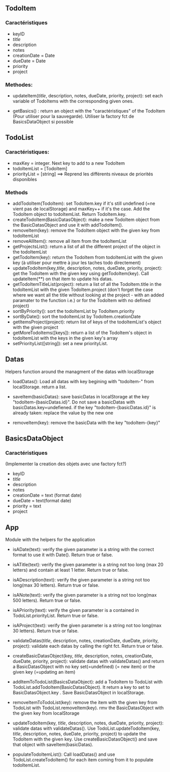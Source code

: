 ## TodoItem
### Caractéristiques
- keyID         
- *title*         
- description   
- notes  
- creationDate = Date       
- dueDate = Date
- priority      
- project 

### Methodes:   
- updateItem(*title*, description, notes, dueDate, priority, project): set each variable of TodoItems with the corresponding given ones.

- getBasics() : return an object with the "caractéristiques" of the TodoItem (Pour utiliser pour la sauvegarde). Utiliser la factory fct de BasicsDataObject si possible

## TodoList
### Caractéristiques:   
- maxKey = integer. Next key to add to a new TodoItem
- todoItemList = [TodoItem]
- priorityList = [string] ==> Reprend les différents niveaux de priorités disponibles

### Methods
- addTodoItem(TodoItem): set TodoItem.key if it's still undefined (=ne vient pas de localStorage) and maxKey++ if it's the case. Add the TodoItem object to todoItemList. Return TodoItem.key.
- createTodoItem(BasicDatasObject): make a new TodoItem object from the BasicDatasObject and use it with addTodoItem(). 
- removeItem(key): remove the TodoItem object with the given key from todoItemList
- removeAllItem(): remove all item from the todoItemList
- getProjectsList(): return a list of all the different project of the object in the todoItemList
- getTodoItem(key): return the TodoItem from todoItemList with the given key (à utiliser pour mettre à jour les taches todo directement)
- updateTodoItem(key,*title*, description, notes, dueDate, priority, project): get the TodoItem with the given key using getTodoItem(key). Call updateItem(**) on that item to update his datas.
- getTodoItemTitleList(project): return a list of all the TodoItem.title in the todoItemList with the given TodoItem.project (don't forget the case where we want all the title without looking at the project - with an added paramater to the function i.e.) or for the TodoItem with no defined project)
- sortByPriority(): sort the todoItemList by TodoItem.priority
- sortByDate(): sort the todoItemList by TodoItem.creationDate
- getItemsProject(project): return list of keys of the todoItemList's object with the given project
- getMoreTodoItems([keys]): return a list of the TodoItem's object in todoItemList with the keys in the given key's array
- setPriorityList([string]): set a new priorityList.

## Datas
Helpers function around the managment of the datas with localStorage

- loadDatas(): Load all datas with key begining with "todoItem-" from localStorage. return a list.

- saveItem(basicDatas): save basicDatas in localStorage at the key "todoItem-{basicDatas.id}". Do not save a basicDatas with basicDatas.key=undefiened. if the key "todoItem-{basicDatas.id}" is already taken: replace the value by the new one

- removeItem(key): remove the basicData with the key "todoItem-{key}"

## BasicsDataObject
### Caractéristiques
(Implementer la creation des objets avec une factory fct?)

- keyID         
- *title*         
- description   
- notes  
- creationDate = text (format date)       
- dueDate = text(format date)
- priority = text     
- project 

## App
Module with the helpers for the application

- isADate(text): verify the given parameter is a string with the correct format to use it with Date(). Return true or false.
- isATitle(text): verify the given parameter is a string not too long (max 20 letters) and contain at least 1 letter. Return true or false.
- isADescription(text): verify the given parameter is a string not too long(max 30 letters). Return true or false.
- isANote(text):  verify the given parameter is a string not too long(max 500 letters). Return true or false.
- isAPriority(text): verify the given parameter is a contained in TodoList.priorityList. Return true or false.
- isAProject(text): verify the given parameter is a string not too long(max 30 letters). Return true or false.
- validateDatas(*title*, description, notes, creationDate, dueDate, priority, project): validate each datas by calling the right fct. Return true or false.

- createBasicDatasObject(key, *title*, description, notes, creationDate, dueDate, priority, project):  validate datas with validateDatas() and return a BasicDatasObject with no key set(=undefined) (= new item) or the given key (=updating an item)
- addItemToTodoList(BasicsDataObject): add a TodoItem to TodoList with TodoList.addTodoItem(BasicDatasObject). It return a key to set to BasicDatasObject.key . Save BasicDatasObject in localStorage.
- removeItemToTodoList(key): remove the item with the given key from TodoList with TodoList.removeItem(key). rmv the BasicDatasObject with the given key from localStorage
- updateTodoItem(key, *title*, description, notes, dueDate, priority, project): validate datas with validateDatas(). Use TodoList.updateTodoItem(key, *title*, description, notes, dueDate, priority, project) to update the TodoItem with the given key. Use createBasicDatasObject() and save that object with saveItem(basicDatas).
- populateTodoItemList(): Call loadDatas() and use TodoList.createTodoItem() for each item coming from it to populate todoItemList.

